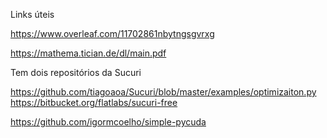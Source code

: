 Links úteis

https://www.overleaf.com/11702861nbytngsgvrxg

https://mathema.tician.de/dl/main.pdf

Tem dois repositórios da Sucuri

https://github.com/tiagoaoa/Sucuri/blob/master/examples/optimizaiton.py
https://bitbucket.org/flatlabs/sucuri-free


https://github.com/igormcoelho/simple-pycuda
